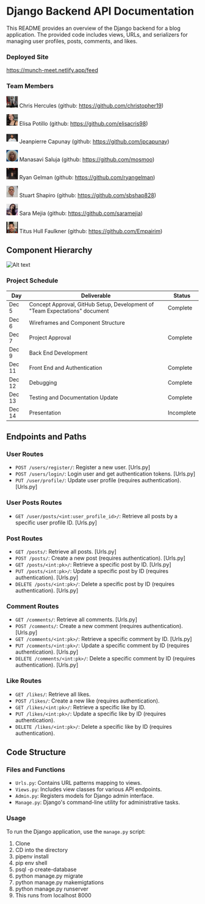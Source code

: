 # Django Backend API Documentation

This README provides an overview of the Django backend for a blog application. The provided code includes views, URLs, and serializers for managing user profiles, posts, comments, and likes.

### Deployed Site
https://munch-meet.netlify.app/feed


### Team Members
<img src="ReadmeImages/T0351JZQ0-U05JL6LL5A8-0e474603f175-512.png"  width="30" height="30">  Chris Hercules (github: https://github.com/christopher19)

<img src="ReadmeImages/T0351JZQ0-U05QYAYE86B-1d4a9d9e85cd-72.png"  width="30" height="30">  Elisa Potillo (github: https://github.com/elisacris98)

<img src="ReadmeImages/T0351JZQ0-U05QZ7VBNQG-c4f2d7c7fbf4-512.png"  width="30" height="30">  Jeanpierre Capunay (github: https://github.com/jpcapunay)

<img src="ReadmeImages/110782743-2.png"  width="30" height="30">  Manasavi Saluja (github: https://github.com/mosmoo)

<img src="ReadmeImages/IMG_7681 copy.jpg"  width="30" height="30">  Ryan Gelman (github: https://github.com/ryangelman) 

<img src="ReadmeImages/T0351JZQ0-U05QN5UN857-7c2e3de4d611-72.jpeg"  width="30" height="30">  Stuart Shapiro (github: https://github.com/sbshap828)

<img src="ReadmeImages/T0351JZQ0-U05QZ7WDK6C-868bfc71e1bc-72.png"  width="30" height="30">  Sara Mejia (github: https://github.com/saramejia)

<img src="ReadmeImages/T0351JZQ0-U05S5H67CP3-80c403ec2a12-72-2.png"  width="30" height="30">  Titus Hull Faulkner (github: https://github.com/Empairim)




## Component Hierarchy
![Alt text](<Screenshot 2023-12-11 at 1.45.22 PM.png>)

### Project Schedule
|Day|Deliverable|Status|
| ---- | --------- | ----- |
| Dec 5 | Concept Approval, GitHub Setup, Development of "Team Expectations" document | Complete |
| Dec 6 | Wireframes and Component Structure |
| Dec 7 | Project Approval | Complete |
| Dec 9 | Back End Development |
| Dec 11| Front End and Authentication | Complete |
| Dec 12| Debugging | Complete |
| Dec 13| Testing and Documentation Update| Complete |
| Dec 14| Presentation | Incomplete |



## Endpoints and Paths

### User Routes

- `POST /users/register/`: Register a new user. [Urls.py]
- `POST /users/login/`: Login user and get authentication tokens. [Urls.py]
- `PUT /user/profile/`: Update user profile (requires authentication). [Urls.py]

### User Posts Routes

- `GET /user/posts/<int:user_profile_id>/`: Retrieve all posts by a specific user profile ID. [Urls.py]

### Post Routes

- `GET /posts/`: Retrieve all posts. [Urls.py]
- `POST /posts/`: Create a new post (requires authentication). [Urls.py]
- `GET /posts/<int:pk>/`: Retrieve a specific post by ID. [Urls.py]
- `PUT /posts/<int:pk>/`: Update a specific post by ID (requires authentication). [Urls.py]
- `DELETE /posts/<int:pk>/`: Delete a specific post by ID (requires authentication). [Urls.py]

### Comment Routes

- `GET /comments/`: Retrieve all comments. [Urls.py]
- `POST /comments/`: Create a new comment (requires authentication). [Urls.py]
- `GET /comments/<int:pk>/`: Retrieve a specific comment by ID. [Urls.py]
- `PUT /comments/<int:pk>/`: Update a specific comment by ID (requires authentication). [Urls.py]
- `DELETE /comments/<int:pk>/`: Delete a specific comment by ID (requires authentication). [Urls.py]

### Like Routes

- `GET /likes/`: Retrieve all likes. 
- `POST /likes/`: Create a new like (requires authentication). 
- `GET /likes/<int:pk>/`: Retrieve a specific like by ID. 
- `PUT /likes/<int:pk>/`: Update a specific like by ID (requires authentication).
- `DELETE /likes/<int:pk>/`: Delete a specific like by ID (requires authentication). 

## Code Structure

### Files and Functions

- `Urls.py`: Contains URL patterns mapping to views.
- `Views.py`: Includes view classes for various API endpoints.
- `Admin.py`: Registers models for Django admin interface.
- `Manage.py`: Django's command-line utility for administrative tasks.

### Usage

To run the Django application, use the `manage.py` script:

1.  Clone
2.  CD into the directory
3.  pipenv install
4.  pip env shell
5.  psql -p create-database
6.  python manage.py migrate
7.  python manage.py makemigtations
8.  python manage.py runserver
9.  This runs from localhost 8000

